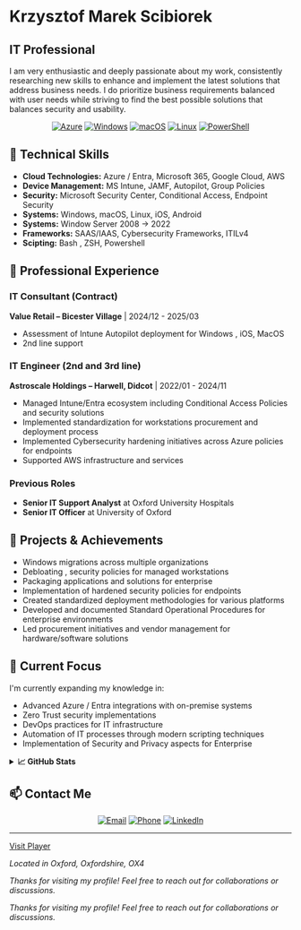 # Krzysztof Marek Scibiorek


## IT Professional

I am very enthusiastic and deeply passionate about my work, consistently researching new skills to enhance and implement the latest solutions that address business needs. I do prioritize business requirements balanced with user needs while striving to find the best possible solutions that balances security and usability.

<div align="center">
  
[![Azure](https://img.shields.io/badge/-Azure-0089D6?style=flat-square&logo=microsoft-azure&logoColor=white)](https://azure.microsoft.com/)
[![Windows](https://img.shields.io/badge/-Windows-0078D6?style=flat-square&logo=windows&logoColor=white)](https://microsoft.com/windows)
[![macOS](https://img.shields.io/badge/-macOS-000000?style=flat-square&logo=apple&logoColor=white)](https://apple.com/macos)
[![Linux](https://img.shields.io/badge/-Linux-FCC624?style=flat-square&logo=linux&logoColor=black)](https://linux.org/)
[![PowerShell](https://img.shields.io/badge/-PowerShell-5391FE?style=flat-square&logo=powershell&logoColor=white)](https://docs.microsoft.com/powershell/)

</div>

## 🔧 Technical Skills

- **Cloud Technologies:** Azure / Entra, Microsoft 365, Google Cloud, AWS
- **Device Management:** MS Intune, JAMF, Autopilot, Group Policies
- **Security:** Microsoft Security Center, Conditional Access, Endpoint Security
- **Systems:** Windows, macOS, Linux, iOS, Android 
- **Systems:** Window Server 2008 -> 2022 
- **Frameworks:** SAAS/IAAS, Cybersecurity Frameworks, ITILv4
- **Scipting:** Bash , ZSH, Powershell

## 💼 Professional Experience

### IT Consultant (Contract)
**Value Retail – Bicester Village** | 2024/12 - 2025/03
- Assessment of Intune Autopilot deployment for Windows , iOS, MacOS 
- 2nd line support

### IT Engineer (2nd and 3rd line)
**Astroscale Holdings – Harwell, Didcot** | 2022/01 - 2024/11
- Managed Intune/Entra ecosystem including Conditional Access Policies and security solutions
- Implemented standardization for workstations procurement and deployment process
- Implemented Cybersecurity hardening initiatives across Azure policies for endpoints 
- Supported AWS infrastructure and services

### Previous Roles
- **Senior IT Support Analyst** at Oxford University Hospitals
- **Senior IT Officer** at University of Oxford

## 🚀 Projects & Achievements

- Windows migrations across multiple organizations
- Debloating , security policies for managed workstations
- Packaging applications and solutions for enterprise 
- Implementation of hardened security policies for endpoints
- Created standardized deployment methodologies for various platforms
- Developed and documented Standard Operational Procedures for enterprise environments
- Led procurement initiatives and vendor management for hardware/software solutions

## 🌱 Current Focus

I'm currently expanding my knowledge in:

- Advanced Azure / Entra integrations with on-premise systems
- Zero Trust security implementations
- DevOps practices for IT infrastructure
- Automation of IT processes through modern scripting techniques
- Implementation of Security and Privacy aspects for Enterprise

<details>
  <summary><b>📈 GitHub Stats</b></summary>
  <br>
  <img src="https://github-readme-stats.vercel.app/api?username=j4g3rOS&show_icons=true&theme=dark" alt="GitHub Stats">
</details>

## 📫 Contact Me

<div align="center">
  
[![Email](https://img.shields.io/badge/Email-krzysztof.scibiorek@gmail.com-red?style=for-the-badge&logo=gmail)](mailto:krzysztof.scibiorek@gmail.com)
[![Phone](https://img.shields.io/badge/Phone-+447440263511-green?style=for-the-badge&logo=phone)](tel:+447440263511)
[![LinkedIn](https://img.shields.io/badge/LinkedIn-0077B5?style=for-the-badge&logo=linkedin&logoColor=white)](https://www.linkedin.com/in/krzysztof-scibiorek-98743775/)
  
</div>

---

<p align="center">

[Visit Player](duck://player/ANwtzwfSbhc)

*Located in Oxford, Oxfordshire, OX4*

*Thanks for visiting my profile! Feel free to reach out for collaborations or discussions.*

  
  <i>Thanks for visiting my profile! Feel free to reach out for collaborations or discussions.</i>
</p>
